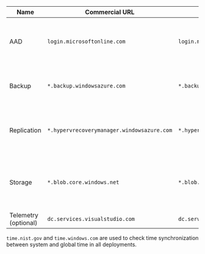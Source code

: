 | Name | Commercial URL | Government URL | Description |
|---|---|---|---|
| AAD | ``login.microsoftonline.com`` | ``login.microsoftonline.us`` | Used for access control and identity management using AAD |
| Backup | ``*.backup.windowsazure.com`` | ``*.backup.windowsazure.us`` | Used for replication data transfer and coordination |
| Replication | ``*.hypervrecoverymanager.windowsazure.com`` | ``*.hypervrecoverymanager.windowsazure.us``  | Used for replication management operations and coordination |
| Storage | ``*.blob.core.windows.net`` | ``*.blob.core.usgovcloudapi.net``  | Used for access to the storage account that stores replicated data |
| Telemetry (optional) | ``dc.services.visualstudio.com`` | ``dc.services.visualstudio.com`` | Used for telemetry |

``time.nist.gov`` and ``time.windows.com`` are used to check time synchronization between system and global time in all deployments.

